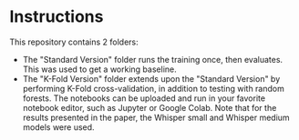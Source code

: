 # Instructions
This repository contains 2 folders:
  * The "Standard Version" folder runs the training once, then evaluates. This was used to get a working baseline.
  * The "K-Fold Version" folder extends upon the "Standard Version" by performing K-Fold cross-validation, in addition to testing with random forests.
The notebooks can be uploaded and run in your favorite notebook editor, such as Jupyter or Google Colab.
Note that for the results presented in the paper, the Whisper small and Whisper medium models were used.
